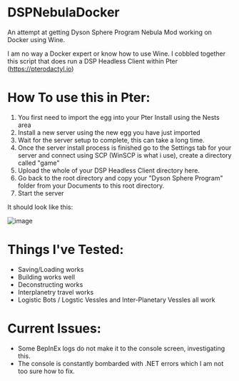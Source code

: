 # DSPNebulaDocker
An attempt at getting Dyson Sphere Program Nebula Mod working on Docker using Wine.

I am no way a Docker expert or know how to use Wine. I cobbled together this script that does run a DSP Headless Client within Pter (https://pterodactyl.io)

# How To use this in Pter:
1. You first need to import the egg into your Pter Install using the Nests area
2. Install a new server using the new egg you have just imported
3. Wait for the server setup to complete, this can take a long time.
4. Once the server install process is finished go to the Settings tab for your server and connect using SCP (WinSCP is what i use), create a directory called "game"
5. Upload the whole of your DSP Headless Client directory here.
6. Go back to the root directory and copy your "Dyson Sphere Program" folder from your Documents to this root directory.
7. Start the server

It should look like this:

![image](https://user-images.githubusercontent.com/1773445/201533782-3f4792a8-e614-45fb-9803-11f237bb40df.png)

# Things I've Tested:
- Saving/Loading works
- Building works well
- Deconstructing works
- Interplanetry travel works
- Logistic Bots / Logstic Vessles and Inter-Planetary Vessles all work

# Current Issues:
- Some BepInEx logs do not make it to the console screen, investigating this.
- The console is constantly bombarded with .NET errors which I am not too sure how to fix.
